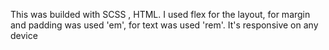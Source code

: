 This was builded with SCSS , HTML. I used flex for the layout, for margin and padding was used 'em', for text was used 'rem'. It's responsive on any device
